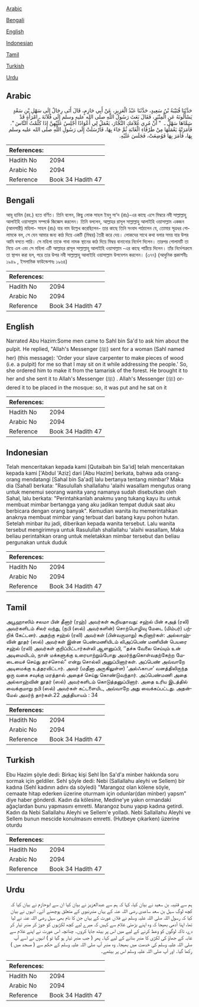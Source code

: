 [Arabic](#arabic)

[Bengali](#bengali)

[English](#english)

[Indonesian](#indonesian)

[Tamil](#tamil)

[Turkish](#turkish)

[Urdu](#urdu)

## Arabic


<div dir="rtl" lang="ar" style={{fontSize:'larger',backgroundColor:'#f8f9fa',padding:20}}>
حَدَّثَنَا قُتَيْبَةُ بْنُ سَعِيدٍ، حَدَّثَنَا عَبْدُ الْعَزِيزِ، عَنْ أَبِي حَازِمٍ، قَالَ أَتَى رِجَالٌ إِلَى سَهْلِ بْنِ سَعْدٍ يَسْأَلُونَهُ عَنِ الْمِنْبَرِ، فَقَالَ بَعَثَ رَسُولُ اللَّهِ صلى الله عليه وسلم إِلَى فُلاَنَةَ ـ امْرَأَةٍ قَدْ سَمَّاهَا سَهْلٌ ـ ‏ "‏ أَنْ مُرِي غُلاَمَكِ النَّجَّارَ، يَعْمَلُ لِي أَعْوَادًا أَجْلِسُ عَلَيْهِنَّ إِذَا كَلَّمْتُ النَّاسَ ‏"‏‏.‏ فَأَمَرَتْهُ يَعْمَلُهَا مِنْ طَرْفَاءِ الْغَابَةِ ثُمَّ جَاءَ بِهَا، فَأَرْسَلَتْ إِلَى رَسُولِ اللَّهِ صلى الله عليه وسلم بِهَا، فَأَمَرَ بِهَا فَوُضِعَتْ، فَجَلَسَ عَلَيْهِ‏.‏
</div>
<div style={{backgroundColor:'#f8f9fa',padding:20, marginBottom: 10}}><table> <thead> <tr> <th>References:</th> <th></th> </tr> </thead> <tbody><tr><td>Hadith No</td><td>2094</td></tr><tr><td>Arabic No</td><td>2094</td></tr><tr><td>Reference</td><td>Book 34 Hadith 47</td></tr></tbody></table></div>

## Bengali


<div dir="ltr" lang="bn" style={{fontSize:'larger',backgroundColor:'#f8f9fa',padding:20}}>
আবূ হাযিম (রহ.) হতে বর্ণিত। তিনি বলেন, কিছু লোক সাহল ইবনু সা‘দ (রাঃ)-এর কাছে এসে মিম্বরে নবী সাল্লাল্লাহু আলাইহি ওয়াসাল্লাম সম্পর্কে জিজ্ঞেস করলেন। তিনি বললেন, আল্লাহর রাসূল সাল্লাল্লাহু আলাইহি ওয়াসাল্লাম একজন (আনসারী) মহিলা- সাহল (রাঃ) যার নাম উল্লেখ করেছিলেন- তার কাছে তিনি সংবাদ পাঠালেন যে, তোমার সূত্রধর গোলামকে বল, সে যেন আমার জন্য কাঠ দিয়ে একটি (মিম্বর) তৈরী করে দেয়। লোকদের সাথে কথা বলার সময় যার উপর আমি বসতে পারি। সে মহিলা তাকে গাবা নামক স্থানের কাঠ দিয়ে মিম্বর বানানোর নির্দেশ দিলেন। তারপর গোলামটি তা নিয়ে এল এবং সে মহিলা এটি আল্লাহর রাসূল সাল্লাল্লাহু আলাইহি ওয়াসাল্লাম -এর কাছে পাঠিয়ে দিলেন। তাঁর নির্দেশত্রুমে তা স্থাপন করা হল, পরে তার উপর নবী সাল্লাল্লাহু আলাইহি ওয়াসাল্লাম উপবেশন করলেন। (৩৭৭) (আধুনিক প্রকাশনীঃ ১৯৪৯ , ইসলামিক ফাউন্ডেশনঃ ১৯৬৪)
</div>
<div style={{backgroundColor:'#f8f9fa',padding:20, marginBottom: 10}}><table> <thead> <tr> <th>References:</th> <th></th> </tr> </thead> <tbody><tr><td>Hadith No</td><td>2094</td></tr><tr><td>Arabic No</td><td>2094</td></tr><tr><td>Reference</td><td>Book 34 Hadith 47</td></tr></tbody></table></div>

## English


<div dir="ltr" lang="en" style={{fontSize:'larger',backgroundColor:'#f8f9fa',padding:20}}>
Narrated Abu Hazim:Some men came to Sahl bin Sa'd to ask him about the pulpit. He replied, "Allah's Messenger (ﷺ) sent for a woman (Sahl named her) (this message): 'Order your slave carpenter to make pieces of wood (i.e. a pulpit) for me so that I may sit on it while addressing the people.' So, she ordered him to make it from the tamarisk of the forest. He brought it to her and she sent it to Allah's Messenger (ﷺ) . Allah's Messenger (ﷺ) ordered it to be placed in the mosque: so, it was put and he sat on it
</div>
<div style={{backgroundColor:'#f8f9fa',padding:20, marginBottom: 10}}><table> <thead> <tr> <th>References:</th> <th></th> </tr> </thead> <tbody><tr><td>Hadith No</td><td>2094</td></tr><tr><td>Arabic No</td><td>2094</td></tr><tr><td>Reference</td><td>Book 34 Hadith 47</td></tr></tbody></table></div>

## Indonesian


<div dir="ltr" lang="id" style={{fontSize:'larger',backgroundColor:'#f8f9fa',padding:20}}>
Telah menceritakan kepada kami [Qutaibah bin Sa'id] telah menceritakan kepada kami ['Abdul 'Aziz] dari [Abu Hazim] berkata, bahwa ada orang-orang mendatangi [Sahal bin Sa'ad] lalu bertanya tentang mimbar? Maka dia (Sahal) berkata: "Rasulullah shallallahu 'alaihi wasallam mengutus orang untuk menemui seorang wanita yang namanya sudah disebutkan oleh Sahal, lalu berkata: "Perintahkanlah anakmu yang tukang kayu itu untuk membuat mimbar bertangga yang aku jadikan tempat duduk saat aku berbicara dengan orang banyak". Kemudian wanita itu memerintahkan anaknya membuat mimbar yang terbuat dari batang kayu pohon hutan. Setelah minbar itu jadi, diberikan kepada wanita tersebut. Lalu wanita tersebut mengirimnya untuk Rasulullah shallallahu 'alaihi wasallam, Maka beliau perintahkan orang untuk meletakkan mimbar tersebut dan beliau pergunakan untuk duduk
</div>
<div style={{backgroundColor:'#f8f9fa',padding:20, marginBottom: 10}}><table> <thead> <tr> <th>References:</th> <th></th> </tr> </thead> <tbody><tr><td>Hadith No</td><td>2094</td></tr><tr><td>Arabic No</td><td>2094</td></tr><tr><td>Reference</td><td>Book 34 Hadith 47</td></tr></tbody></table></div>

## Tamil


<div dir="ltr" lang="ta" style={{fontSize:'larger',backgroundColor:'#f8f9fa',padding:20}}>
அபூஹாஸிம் சலமா பின் தீனார் (ரஹ்) அவர்கள் கூறியதாவது: சஹ்ல் பின் சஅத் (ரலி) அவர்களிடம் சிலர் வந்து, (நபி (ஸல்) அவர்களின்) சொற்பொழிவு மேடை (மிம்பர்) பற்றிக் கேட்டனர். அதற்கு சஹ்ல் (ரலி) அவர்கள் (பின்வருமாறு) கூறினார்கள்: அல்லாஹ்வின் தூதர் (ஸல்) அவர்கள் இன்ன பெண்மணியிடம் லிஅப்பெண் மணியின் பெயரை சஹ்ல் (ரலி) அவர்கள் குறிப்பிட்டார்கள்லி ஆளனுப்பி, ‘‘தச்சு வேலை செய்யும் உன் அடிமையிடம், நான் மக்களுக்கு உரையாற்றும்போது அமர்ந்துகொள்வதற்கேற்ற மேடையைச் செய்து தரச்சொல்” என்று சொல்லி அனுப்பினார்கள். அப்பெண் அவ்வாறே அடிமைக்கு உத்தரவிட்டார். அவர் (மதீனா அருகிலுள்ள) ‘அல்ஃகாபா’ வனத்திலிருந்த ஒரு வகை சவுக்கு மரத்தால் அதைச் செய்து கொண்டுவந்தார். அப்பெண்மணி அதை அல்லாஹ்வின் தூதர் (ஸல்) அவர்களிடம் கொடுத்தனுப்பினார். அதை உரிய இடத்தில் வைக்குமாறு நபி (ஸல்) அவர்கள் கட்டளையிட, அவ்வாறே அது வைக்கப்பட்டது. அதன்மேல் அமர்ந் தார்கள்.22 அத்தியாயம் : 34
</div>
<div style={{backgroundColor:'#f8f9fa',padding:20, marginBottom: 10}}><table> <thead> <tr> <th>References:</th> <th></th> </tr> </thead> <tbody><tr><td>Hadith No</td><td>2094</td></tr><tr><td>Arabic No</td><td>2094</td></tr><tr><td>Reference</td><td>Book 34 Hadith 47</td></tr></tbody></table></div>

## Turkish


<div dir="ltr" lang="tr" style={{fontSize:'larger',backgroundColor:'#f8f9fa',padding:20}}>
Ebu Hazim şöyle dedi: Birkaç kişi Sehl İbn Sa'd'a minber hakkında soru sormak için geldiler. Sehl şöyle dedi: Nebi (Sallallahu aleyhi ve Sellem) bir kadına (Sehl kadının adını da söyledi) "Marangoz olan kölene söyle, cemaate hitap ederken üzerine oturmam için odunlar(dan minber) yapsm" diye haber gönderdi. Kadın da kölesine, Medine'ye yakın ormandaki ağaçlardan bunu yapmasını emretti. Marangoz bunu yapıp kadına getirdi. Kadın da Nebi Sallallahu Aleyhi ve Sellem'e yolladı. Nebi Sallallahu Aleyhi ve Sellem bunun mescide konulmasını emretti. (Hutbeye çıkarken) üzerine oturdu
</div>
<div style={{backgroundColor:'#f8f9fa',padding:20, marginBottom: 10}}><table> <thead> <tr> <th>References:</th> <th></th> </tr> </thead> <tbody><tr><td>Hadith No</td><td>2094</td></tr><tr><td>Arabic No</td><td>2094</td></tr><tr><td>Reference</td><td>Book 34 Hadith 47</td></tr></tbody></table></div>

## Urdu


<div dir="rtl" lang="ur" style={{fontSize:'larger',backgroundColor:'#f8f9fa',padding:20}}>
ہم سے قتیبہ بن سعید نے بیان کیا، کہا کہ ہم سے عبدالعزیز نے بیان کیا ان سے ابوحازم نے بیان کیا کہ کچھ لوگ سہل بن سعد ساعدی رضی اللہ عنہ کے یہاں منبرنبوی کے متعلق پوچھنے آئے۔ انہوں نے بیان کیا کہ رسول اللہ صلی اللہ علیہ وسلم نے فلاں عورت کے یہاں جن کا نام بھی سہل رضی اللہ عنہ نے لیا تھا، اپنا آدمی بھیجا کہ وہ اپنے بڑھئی غلام سے کہیں کہ میرے لیے کچھ لکڑیوں کو جوڑ کر منبر تیار کر دے، تاکہ لوگوں کو وعظ کرنے کے لیے میں اس پر بیٹھ جایا کروں۔ چنانچہ اس عورت نے اپنے غلام سے غابہ کے جھاؤ کی لکڑی کا منبر بنانے کے لیے کہا۔ پھر ( جب منبر تیار ہو گیا تو ) انہوں نے اسے آپ صلی اللہ علیہ وسلم کی خدمت میں بھیجا۔ وہ منبر آپ صلی اللہ علیہ وسلم کے حکم سے ( مسجد میں ) رکھا گیا۔ اور آپ صلی اللہ علیہ وسلم اس پر بیٹھے۔
</div>
<div style={{backgroundColor:'#f8f9fa',padding:20, marginBottom: 10}}><table> <thead> <tr> <th>References:</th> <th></th> </tr> </thead> <tbody><tr><td>Hadith No</td><td>2094</td></tr><tr><td>Arabic No</td><td>2094</td></tr><tr><td>Reference</td><td>Book 34 Hadith 47</td></tr></tbody></table></div>